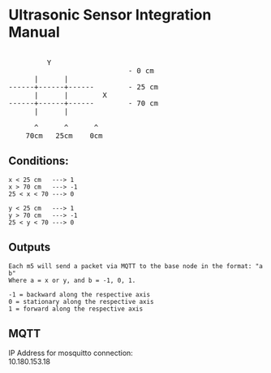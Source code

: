 # Ultrasonic Sensor Integration Manual

<pre>

         Y
                            - 0 cm
      |      |
------+------+------        - 25 cm
      |      |        X
------+------+------        - 70 cm 
      |      |

      ^      ^      ^
    70cm   25cm    0cm
</pre>

## Conditions:

    x < 25 cm   ---> 1
    x > 70 cm   ---> -1
    25 < x < 70 ---> 0
    
    y < 25 cm   ---> 1
    y > 70 cm   ---> -1
    25 < y < 70 ---> 0

## Outputs

    Each m5 will send a packet via MQTT to the base node in the format: "a b"
    Where a = x or y, and b = -1, 0, 1.

    -1 = backward along the respective axis
    0 = stationary along the respective axis
    1 = forward along the respective axis

## MQTT

IP Address for mosquitto connection: 	
10.180.153.18
    


    
